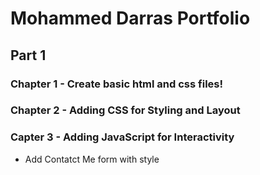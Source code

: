 # Mohammed Darras Portfolio

## Part 1

### Chapter 1 - Create basic html and css files!

### Chapter 2 - Adding CSS for Styling and Layout

### Capter 3 - Adding JavaScript for Interactivity

- Add Contatct Me form with style
